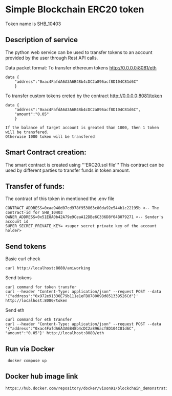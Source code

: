 # Simple Blockchain ERC20 token
Token name is SHB_10403

## Description of service
The python web service can be used to transfer tokens to an account provided by the user through Rest API calls.

Data packet format:
To transfer ethereum tokens http://0.0.0.0:8081/eth
```
data {
    "address":"0xac4FafdA6A3A6B48b4cDC2a896acf8D104C81d6C"
    }
```
To transfer custom tokens creted by the contract http://0.0.0.0:8081/token
```
data {
    "address":"0xac4FafdA6A3A6B48b4cDC2a896acf8D104C81d6C",
    "amount":"0.05"
    }

If the balance of target account is greated than 1000, then 1 token will be transfered.
Otherwise 1000 token will be transfered
```

## Smart Contract creation:
The smart contract is created using '''ERC20.sol file'''
This contract can be used by different parties to transfer funds in token amount. 

## Transfer of funds:
The contract of this token in mentioned the .env file
```
CONTRACT_ADDRESS=0xaa940d07cd978f953863c80da92e544b1c22195b <-- The contract-id for SHB_10403
OWNER_ADDRESS=0x51E8A0b42A79e9CeaA12DBe6C336D8f04B079271 <-- Sender's account id
SUPER_SECRET_PRIVATE_KEY= <super secret private key of the account holder>
```
## Send tokens
Basic curl check
```
curl http://localhost:8080/amiworking
```
Send tokens
```
curl command for token transfer
curl --header "Content-Type: application/json" --request POST --data '{"address":"0x972e91330E79b111e1eFB878009Bd851339526Cd"}' http://localhost:8080/token
```
Send eth
```
curl command for eth transfer
curl --header "Content-Type: application/json" --request POST --data '{"address":"0xac4FafdA6A3A6B48b4cDC2a896acf8D104C81d6C", "amount":"0.05"}' http://localhost:8080/eth
```

## Run via Docker

```
 docker compose up
```

## Docker hub image link

```
https://hub.docker.com/repository/docker/vison91/blockchain_demonstration
```
